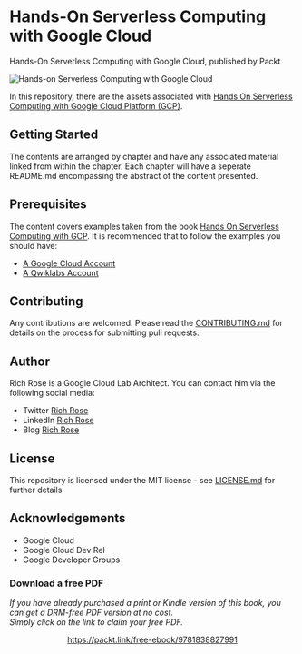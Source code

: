 


# Hands-On Serverless Computing with Google Cloud
Hands-On Serverless Computing with Google Cloud, published by Packt

![Hands-on Serverless Computing with Google Cloud](https://github.com/rosera/Hands-on-Serverless-Computing-with-Google-Cloud-Platform/blob/master/images/hos-google-cloud.png?raw=true)

In this repository, there are the assets associated with [Hands On Serverless Computing with Google Cloud Platform (GCP)](TBC).

## Getting Started

The contents are arranged by chapter and have any associated material linked from within the chapter. Each chapter will have a seperate README.md encompassing the abstract of the content presented.

## Prerequisites

The content covers examples taken from the book [Hands On Serverless Computing with GCP](). It is recommended that to follow the examples you should have:

* [A Google Cloud Account](https://cloud.google.com)
* [A Qwiklabs Account](https://qwiklabs.com)


## Contributing

Any contributions are welcomed. Please read the [CONTRIBUTING.md](CONTRIBUTING.md) for details on the process for submitting pull requests.

## Author

Rich Rose is a Google Cloud Lab Architect. You can contact him via the following social media:

* Twitter [Rich Rose](https://twitter.com/coder_rosey)
* LinkedIn [Rich Rose](https://www.linkedin.com/in/rosera/)
* Blog [Rich Rose](https://richrose.dev/tags/serverless/)

## License

This repository is licensed under the MIT license - see [LICENSE.md](LICENSE) for further details

## Acknowledgements

* Google Cloud
* Google Cloud Dev Rel
* Google Developer Groups


### Download a free PDF

 <i>If you have already purchased a print or Kindle version of this book, you can get a DRM-free PDF version at no cost.<br>Simply click on the link to claim your free PDF.</i>
<p align="center"> <a href="https://packt.link/free-ebook/9781838827991">https://packt.link/free-ebook/9781838827991 </a> </p>